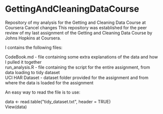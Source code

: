 # GettingAndCleaningDataCourse
Repository of my analysis for the Getting and Cleaning Data Course at Coursera
Cancel changes
This repository was established for the peer review of my last assignment of the Getting and Cleaning Data Course by Johns Hopkins at Coursera.

I contains the following files:

CodeBook.md - file containing some extra explanations of the data and how I pulled it together  
run_analysis.R - file containing the script for the entire assignment, from data loading to tidy dataset  
UCI HAR Dataset - dataset folder provided for the assignment and from where the data is loaded for the assignment  


An easy way to read the file is to use:  

data <- read.table("tidy_dataset.txt", header = TRUE)  
View(data)

